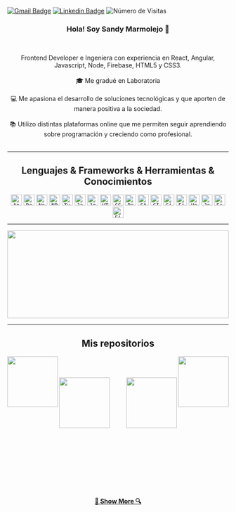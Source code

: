 [![Gmail Badge](https://img.shields.io/badge/-Gmail-c14438?style=flat&logo=Gmail&logoColor=white)](mailto:sandymarmolejoc@gmail.com "Contáctame por Email")
[![Linkedin Badge](https://img.shields.io/badge/-Linkedin-blue?style=flat&logo=Linkedin&logoColor=white)](https://www.linkedin.com/in/sandy-marmolejo "Contáctame por Linkedin")
![Número de Visitas](https://views.whatilearened.today/views/github/sandymarmolejo/sandymarmolejo.svg?cache=remove)

<h3 align="center">Hola! Soy Sandy Marmolejo 👋</h3>
<br>
<p align="center">
Frontend Developer e Ingeniera con experiencia en React, Angular, Javascript, Node, Firebase, HTML5 y CSS3.
  <br>
  <br>
  🎓 Me gradué en  Laboratoria 
  <br>
   <br>
  💻 Me apasiona el desarrollo de soluciones tecnológicas y que aporten de manera positiva a la sociedad. 
  <br>
   <br>
  📚 Utilizo distintas plataformas online que me permiten seguir aprendiendo sobre programación y creciendo como profesional. 
  <br>
     <br>
</p>

<hr>

<h2 align="center">Lenguajes & Frameworks & Herramientas & Conocimientos</h2>

<p align="center">
 <code><img title="Angular" height="25" src="https://img.shields.io/badge/-Angular-red?style=flat-square&logo=angular"></code>
  <code><img title="React" height="25" src="https://img.shields.io/badge/-React-blue?style=flat-square&logo=react"></code>
  <code><img title="Node" height="25" src="https://img.shields.io/badge/-Nodejs-black?style=flat-square&logo=Node.js"></code>
 <code><img title="NPM" height="25" src="https://img.shields.io/badge/-npm-black?style=flat-square&logo=npm"></code>
 <code><img title="Typescript" height="25" src="https://img.shields.io/badge/-TypeScript-007ACC?style=flat-square&logo=typescript"></code>
 <code><img title="Javascript" height="25" src="https://img.shields.io/badge/-JavaScript-black?style=flat-square&logo=javascript"></code>
 <code><img title="Jquery" height="25" src="https://img.shields.io/badge/-jquery-green?style=flat-square&logo=jquery"></code>
  <code><img title="HTML5" height="25" src="https://img.shields.io/badge/-HTML5-E34F26?style=flat-square&logo=html5&logoColor=white"></code>
  <code><img title="CSS3" height="25" src="https://img.shields.io/badge/-CSS3-1572B6?style=flat-square&logo=css3"></code>
 <code><img title="Bootstrap" height="25" src="https://img.shields.io/badge/-Bootstrap-563D7C?style=flat-square&logo=bootstrap"></code>
  <code><img title="SASS" height="25" src="https://img.shields.io/badge/-sass-black?style=flat-square&logo=sass"></code>
  <code><img title="GIT" height="25" src="https://img.shields.io/badge/-git-black?style=flat-square&logo=git"></code>
 <code><img title="Github" height="25" src="https://img.shields.io/badge/-github-black?style=flat-square&logo=github"></code>
<code><img title="Firebase" height="25" src="https://img.shields.io/badge/-firebase-black?style=flat-square&logo=firebase"></code>
<code><img title="Heroku" height="25" src="https://img.shields.io/badge/-Heroku-430098?style=flat-square&logo=heroku"></code>
<code><img title="Jest" height="25" src="https://img.shields.io/badge/-jest-red?style=flat-square&logo=jest"></code>
<code><img title="Eslint" height="25" src="https://img.shields.io/badge/-eslint-blue?style=flat-square&logo=eslint"></code>
<code><img title="Figma" height="25" src="https://img.shields.io/badge/-figma-yellow?style=flat-square&logo=figma"></code>

</p>
<hr>

<a href="https://github.com/sandymarmolejo" title="Ir al código"><img width="100%" height="200" src="https://github-readme-stats.vercel.app/api?username=sandymarmolejo&show_icons=true&theme=ayu-mirage"></a>

<hr>

<h2 align="center">Mis repositorios</h2>

<p width="100%" align="center">
  <a align="left" href="https://github.com/sandymarmolejo/LIM012-fe-burger-queen" title="Burger Queen"><img align="left" height="115"  src="https://github-readme-stats.vercel.app/api/pin/?username=sandymarmolejo&repo=LIM012-fe-burger-queen&theme=ayu-mirage"></a>
  <a align="right" href="https://github.com/sandymarmolejo/LIM012-data-lovers" title="Data Lovers"><img align="right" height="115" src="https://github-readme-stats.vercel.app/api/pin/?username=sandymarmolejo&repo=LIM012-data-lovers&theme=ayu-mirage"></a>
</p>
<br><br>
<p width="100%" align="center">
  <a align="left" href="https://github.com/sandymarmolejo/LIM012-fe-md-links" title="Md Links"><img align="left" height="115"  src="https://github-readme-stats.vercel.app/api/pin/?username=sandymarmolejo&repo=LIM012-fe-md-links&theme=ayu-mirage"></a>
  <a align="right" href="https://github.com/SandyMarmolejo/LIM012-card-validation" title="Card Validation"><img align="right" height="115" src="https://github-readme-stats.vercel.app/api/pin/?username=sandymarmolejo&repo=LIM012-card-validation&theme=ayu-mirage"></a>
</p>
<br><br>

<br><br><br><br><br><br><br><br><br><br><br><br>

<h4 align="center"><a href=https://github.com/sandymarmolejo?tab=repositories" title="Show Repositories">🔎 Show More 🔍</a></h4>

